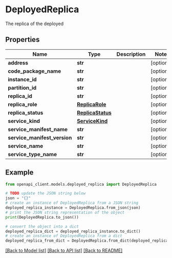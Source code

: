 # DeployedReplica

The replica of the deployed

## Properties

Name | Type | Description | Notes
------------ | ------------- | ------------- | -------------
**address** | **str** |  | [optional] 
**code_package_name** | **str** |  | [optional] 
**instance_id** | **str** |  | [optional] 
**partition_id** | **str** |  | [optional] 
**replica_id** | **str** |  | [optional] 
**replica_role** | [**ReplicaRole**](ReplicaRole.md) |  | [optional] 
**replica_status** | [**ReplicaStatus**](ReplicaStatus.md) |  | [optional] 
**service_kind** | [**ServiceKind**](ServiceKind.md) |  | [optional] 
**service_manifest_name** | **str** |  | [optional] 
**service_manifest_version** | **str** |  | [optional] 
**service_name** | **str** |  | [optional] 
**service_type_name** | **str** |  | [optional] 

## Example

```python
from openapi_client.models.deployed_replica import DeployedReplica

# TODO update the JSON string below
json = "{}"
# create an instance of DeployedReplica from a JSON string
deployed_replica_instance = DeployedReplica.from_json(json)
# print the JSON string representation of the object
print(DeployedReplica.to_json())

# convert the object into a dict
deployed_replica_dict = deployed_replica_instance.to_dict()
# create an instance of DeployedReplica from a dict
deployed_replica_from_dict = DeployedReplica.from_dict(deployed_replica_dict)
```
[[Back to Model list]](../README.md#documentation-for-models) [[Back to API list]](../README.md#documentation-for-api-endpoints) [[Back to README]](../README.md)


